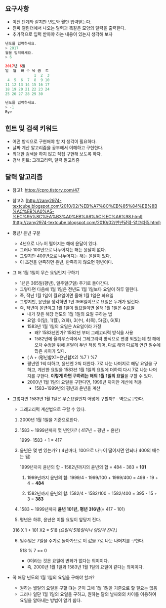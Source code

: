 ## 요구사항

- 이전 단계와 같지만 년도와 월만 입력받는다.
- 진짜 캘린더에서 나오는 달력과 똑같은 모양의 달력을 출력한다.
- 추가적으로 입력 받아야 하는 내용이 있는지 생각해 보자


```java
년도를 입력하세요.
> 2017
월을 입력하세요.
> 6

2017년 6월
일  월  화 수 목 금  토
             1  2  3
 4  5  6  7  8  9 10
11 12 13 14 15 16 17
18 19 20 21 22 23 24
25 26 27 28 29 30

년도를 입력하세요.
> -1
Bye  
```

## 힌트 및 검색 키워드

- 어떤 방식으로 구현해야 할 지 생각이 필요하다.
- 날짜 계산 알고리즘을 공부해서 이해하고 구현한다.
- 최대한 검색을 하지 않고 직접 구현해 보도록 하자.
- 검색 힌트: 그래고리력, 달력 알고리즘

## 달력 알고리즘

- 참고1: https://cpro.tistory.com/47

- 참고2:  [http://zany2974-textcube.blogspot.com/2010/02/%EB%A7%8C%EB%85%84%EB%8B%AC%EB%A0%A5-%EC%95%8C%EA%B3%A0%EB%A6%AC%EC%A6%98.html](http://zany2974-textcube.blogspot.com/2010/02/만년달력-알고리즘.html) 

- 평년/ 윤년 구분

  - 4년으로 나누어 떨어지는 해에 윤달이 있다.
  - 그러나 100년으로 나누어지는 해는 윤달이 없다.
  - 그렇지만 400년으로 나누어지는 해는 윤달이 있다.
  - 이 조건을 만족하면 윤년, 만족하지 않으면 평년이다.

- 그 해 1월 1일이 무슨 요일인지 구하기

  - 1년은 365일(평년), 일주일(7일) 주기로 돌아간다.
  - 그렇다면 다음해 1월 1일은 전년도 1월 1일보다 요일이 하루 밀린다.
  - 즉, 작년 1월 1일이 월요일이면 올해 1월 1일은 화요일
  - 그렇지만, 윤년을 생각하면 1년 366일이므로 요일은 두개가 밀린다.
  - 즉, 작년이 윤년이고 1월 1일이 월요일이면 올해 1월 1일은 수요일
    - 내가 찾은 해당 연도의 1월 1일의 요일 구하는 법
    - 요일: 0(일), 1(월), 2(화), 3(수), 4(목), 5(금), 6(토)
    - 1583년 1월 1일의 요일은 A요일이라 가정
      - 왜? 1583년인가? 1582년 부터 그레고리력 방식을 사용
      - 1582년에 율리우스력에서 그레고리력 방식으로 변경 되었는데 첫 해에 오차 수정을 위해 윤달이 두번 적용 되어, 다르 해와 다르게 연간 일수에 많은 차이가 있다.
    - ( A + (평년합X1+윤년합X2) %7 ) %7
    - 평년엔 1씩 더하고, 윤년엔 2씩 더한다. 7로 나눈 나머지로 해당 요일을 구하고, 계산한 요일을 1583년 1월 1일의 요일에 더하여 다시 7로 나눈 나머지를 구한다. **이렇게 하면 구하려는 해의 1월 1일의 요일**을 구할 수 있다.
    - 2000년 1월 1일의 요일을 구한다면, 1999년 까지만 계산에 적용
      - 1583~1999년의 평년과 윤년을 계산

- 그렇다면 1583년 1월 1일은 무슨요일인지 어떻게 구할까? - 역으로구한다.

  - 그레고리력 계산법으로 구할 수 있다.

  1. 2000년 1월 1일을 기준으로한다.

  2. 1583 ~ 1999년까지 몇 년인가? ( 417년 = 평년 + 윤년)

     1999- 1583 + 1 = 417

  3. 윤년은 몇 번 있는가? ( 4년마다, 100으로 나누어 떨어지면 안되나 400의 배수는 됨)

     1999년까지 윤년의 합 - 1582년까지의 윤년의 합 = 484 - 383 = **101**

     1) 1999년까지 윤년의 합: 1999/4 - 1999/100 + 1999/400 = 499 - 19 + 4 = **484**

     2) 1582년까지 윤년의 합: 1582/4 - 1582/100 + 1582/400 = 395 - 15 + 3 = **383**

  4. 1583 ~ 1999년까지 **윤년 101년, 평년 316년**(= 417 - 101)

  5.  평년은 하루, 윤년은 이틀 요일이 앞당겨 진다.

     316 X 1 + 101 X2 = 518 *(요일이 518일이나 앞당겨 진다.)*

  6. 일주일은 7일을 주기로 돌아가므로 이 값을 7로 나눈 나머지를 구한다.

     518 % 7 == 0

     - 0이라는 것은 요일에 변화가 없다는 의미이다. 
     - 즉,  2000년 1월 1일과 1583년 1월 1일의 요일이 같다는 의미이다.

- 꼭 해당 년도의 1월 1일의 요일을 구해야 할까?

  - 원하는 월일의 요일을 구할 떄는 굳이 그해 1월 1일을 기준으로 할 필요는 없음
  - 그러나 일단 1월 1일의 요일을 구하고, 원하는 달의 날짜와의 차이를 이용하여 요일을 알아내는 방법이 알기 쉽다.